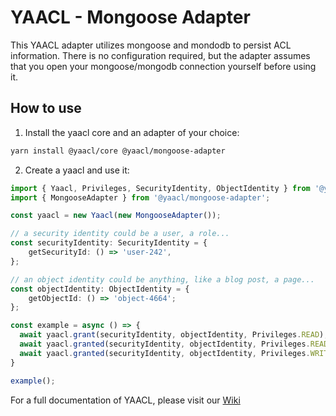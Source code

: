 # YAACL - Mongoose Adapter

This YAACL adapter utilizes mongoose and mondodb to persist ACL information.
There is no configuration required, but the adapter assumes that you open your mongoose/mongodb
connection yourself before using it.

## How to use

1. Install the yaacl core and an adapter of your choice:

```sh
yarn install @yaacl/core @yaacl/mongoose-adapter
```

2. Create a yaacl and use it:

```ts
import { Yaacl, Privileges, SecurityIdentity, ObjectIdentity } from '@yaacl/core';
import { MongooseAdapter } from '@yaacl/mongoose-adapter';

const yaacl = new Yaacl(new MongooseAdapter());

// a security identity could be a user, a role...
const securityIdentity: SecurityIdentity = {
	getSecurityId: () => 'user-242',
};

// an object identity could be anything, like a blog post, a page...
const objectIdentity: ObjectIdentity = {
	getObjectId: () => 'object-4664';
};

const example = async () => {
  await yaacl.grant(securityIdentity, objectIdentity, Privileges.READ);
  await yaacl.granted(securityIdentity, objectIdentity, Privileges.READ); // true
  await yaacl.granted(securityIdentity, objectIdentity, Privileges.WRITE) // false
}

example();
```

For a full documentation of YAACL, please visit our [Wiki](https://github.com/jeanfortheweb/yaacl/wiki)

```

```
